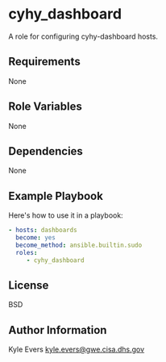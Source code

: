 # cyhy_dashboard #

A role for configuring cyhy-dashboard hosts.

## Requirements ##

None

## Role Variables ##

None

## Dependencies ##

None

## Example Playbook ##

Here's how to use it in a playbook:

```yaml
- hosts: dashboards
  become: yes
  become_method: ansible.builtin.sudo
  roles:
     - cyhy_dashboard
```

## License ##

BSD

## Author Information ##

Kyle Evers <kyle.evers@gwe.cisa.dhs.gov>
